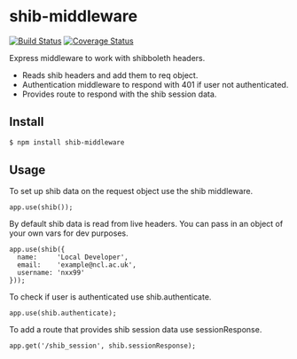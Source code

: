 # shib-middleware

[![Build Status](https://travis-ci.org/graemetait/shib-middleware.svg?branch=master)](https://travis-ci.org/graemetait/shib-middleware)
[![Coverage Status](https://coveralls.io/repos/burriko/shib-middleware/badge.svg?branch=master&service=github)](https://coveralls.io/github/burriko/shib-middleware?branch=master)

Express middleware to work with shibboleth headers.

- Reads shib headers and add them to req object.
- Authentication middleware to respond with 401 if user not authenticated.
- Provides route to respond with the shib session data.

## Install

```bash
$ npm install shib-middleware
```

## Usage
To set up shib data on the request object use the shib middleware.
```
app.use(shib());
```
By default shib data is read from live headers. You can pass in an object of your own vars for dev purposes.
```
app.use(shib({
  name:     'Local Developer',
  email:    'example@ncl.ac.uk',
  username: 'nxx99'
}));
```
To check if user is authenticated use shib.authenticate.
```
app.use(shib.authenticate);
```
To add a route that provides shib session data use sessionResponse.
```
app.get('/shib_session', shib.sessionResponse);
```
